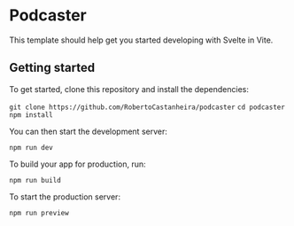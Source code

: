 # Podcaster

This template should help get you started developing with Svelte in Vite.

## Getting started

To get started, clone this repository and install the dependencies:

`git clone https://github.com/RobertoCastanheira/podcaster`
`cd podcaster`
`npm install`

You can then start the development server:

`npm run dev`

To build your app for production, run:

`npm run build`

To start the production server:

`npm run preview`